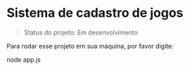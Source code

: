 # Sistema de cadastro de jogos

> Status do projeto: Em desenvolvimento

Para rodar esse projeto em sua máquina, por favor digite:

node app.js
